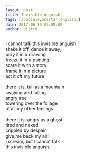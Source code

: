 ```yaml
---
layout: post
title: Invisible Anguish
tags: [speciale,onestar,english,]
date: 2017-06-15 09:09:00
author: pietro
---
```

I cannot talk this invisible anguish<br/>shake it off, dance it away,<br/>bury it in a drawing<br/>freeze it in a painting<br/>scare it with a story<br/>frame it in a picture<br/>act it off my future<br/><br/>there it is, tall as a mountain<br/>swaying and failing<br/>angry tree<br/>towering over the foliage<br/>of all my other feelings<br/><br/>there it is, angry as a ghost<br/>tired and naked<br/>crippled by despair<br/>give me back my air!<br/>I scream, but I cannot talk<br/>this invisible anguish.

